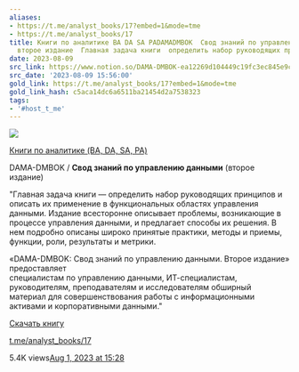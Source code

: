 ```yaml
---
aliases:
- https://t.me/analyst_books/17?embed=1&mode=tme
- https://t.me/analyst_books/17
title: Книги по аналитике BA DA SA PADAMADMBOK  Свод знаний по управлению данными
  второе издание  Главная задача книги  определить набор руководящих принципо
date: 2023-08-09
src_link: https://www.notion.so/DAMA-DMBOK-ea12269d104449c19fc3ec845e9c2128
src_date: '2023-08-09 15:56:00'
gold_link: https://t.me/analyst_books/17?embed=1&mode=tme
gold_link_hash: c5aca14dc6a6511ba21454d2a7538323
tags:
- '#host_t_me'
---
```




[*![](https://cdn4.cdn-telegram.org/file/LY2egscJZ3AOJiXa0G86GnFZITpFUxUUUpw796WIcNCMDZQaSoWDwoRQwJuoBkTNwBPnS3_SXCKp2JPdSZ8rjP3ijACH4OvZgNiUmlfOHSokpmU3NQWDoJoIo4vgldUep5M2Li2UItTOurUXGP4IKc2QjDvt9yYXCWHgtR43dR0DpwUtqpPiLOkIFV-8AKXuEru3np8CJdiRI0R3arL1JROUlHqhVJUHQ0qHaaBGn9OKEnYazZY71ZaWAT1altISJnhMrSUB2kZLVHDvBdpOmp1QMNYLuk3U2MpTtrEAYE6IJJuK1qpLvWZ1cL3-KmQr4n5igq0UoFuZn6dOLIW1lw.jpg)*](https://t.me/analyst_books)



[Книги по аналитике (BA, DA, SA, PA)](https://t.me/analyst_books)

DAMA-DMBOK / **Свод знаний по управлению данными** (второе издание)  
  
"Главная задача книги — определить набор руководящих принципов и описать их применение в функциональных областях управления данными. Издание всесторонне описывает проблемы, возникающие в процессе управления данными, и предлагает способы их решения. В нем подробно описаны широко принятые практики, методы и приемы, функции, роли, результаты и метрики.  
  
«DAMA-DMBOK: Свод знаний по управлению данными. Второе издание» предоставляет  
специалистам по управлению данными, ИТ-специалистам, руководителям, преподавателям и исследователям обширный материал для совершенствования работы с информационными активами и корпоративными данными."  
  
[Скачать книгу](https://t.me/analyst_books_library/12)

[t.me/analyst\_books/17](https://t.me/analyst_books/17)

5.4K views[Aug 1, 2023 at 15:28](https://t.me/analyst_books/17)